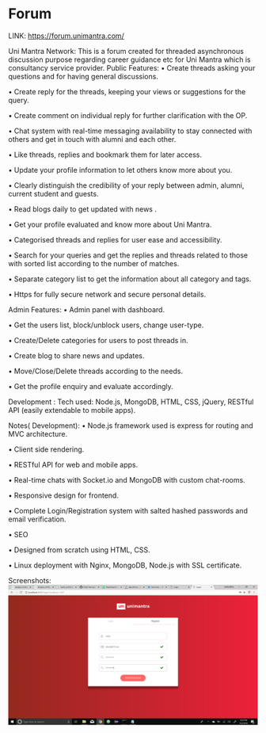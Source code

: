 # Forum

LINK:
https://forum.unimantra.com/

Uni Mantra Network:
This is a forum created for threaded asynchronous discussion purpose regarding career guidance etc for Uni Mantra which is consultancy service provider.
Public Features:
•	Create threads asking your questions and for having general discussions.

•	Create reply for the threads, keeping your views or suggestions for the query.

•	Create comment on individual reply for further clarification with the OP.

•	Chat system with real-time messaging availability to stay connected with others and get in touch with alumni and each other.

•	Like threads, replies and bookmark them for later access.

•	Update your profile information to let others know more about you.

•	Clearly distinguish the credibility of your reply between admin, alumni,  current student and guests.

•	Read blogs daily to get updated with news .

•	Get your profile evaluated and know more about Uni Mantra.

•	Categorised threads and replies for user ease and accessibility.

•	Search for your queries and get the replies and threads related to those with sorted list according to the number of matches.

•	Separate category list to get the information about all category and tags.

•	Https for fully  secure network and secure personal details.

Admin Features:
•	Admin panel with dashboard.

•	Get the users list, block/unblock users, change user-type.

•	Create/Delete categories for users to post threads in.

•	Create blog to share news and updates.

•	Move/Close/Delete threads according to the needs.

•	Get the profile enquiry and evaluate accordingly.

Development :
Tech used: Node.js, MongoDB, HTML, CSS, jQuery, RESTful API (easily extendable to mobile apps).

Notes( Development):
•	Node.js framework used is express for routing and MVC architecture.

•	Client side rendering.

•	RESTful API for web and mobile apps.

•	Real-time chats with Socket.io and MongoDB with custom chat-rooms.

•	Responsive design for frontend.

•	Complete Login/Registration system with salted hashed passwords and email verification.

•	SEO 

•	Designed from scratch using HTML, CSS.

•	Linux deployment with Nginx, MongoDB, Node.js with SSL certificate.

Screenshots:
![Alt text](/Screenshot%20(2).png)



